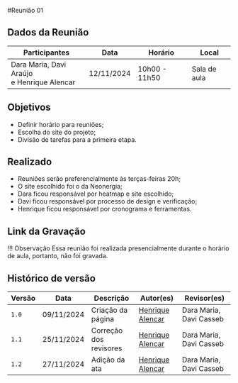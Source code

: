 #Reunião 01

## Dados da Reunião

|                  Participantes                  |    Data    |    Horário    |    Local     |
| ----------------------------------------------- | ---------- | ------------- | ------------ |
| Dara Maria, Davi Araújo <br> e Henrique Alencar | 12/11/2024 | 10h00 - 11h50 | Sala de aula |

## Objetivos 

* Definir horário para reuniões;
* Escolha do site do projeto;
* Divisão de tarefas para a primeira etapa.

## Realizado

* Reuniões serão preferencialmente às terças-feiras 20h;
* O site escolhido foi o da Neonergia;
* Dara ficou responsável por heatmap e site escolhido;
* Davi ficou responsável por processo de design e verificação;
* Henrique ficou responsável por cronograma e ferramentas.

## Link da Gravação

!!! Observação
    Essa reunião foi realizada presencialmente durante o horário de aula, portanto, não foi gravada.

## Histórico de versão

| Versão | Data       | Descrição                                | Autor(es)                                                                                       | Revisor(es)                                                                                                                                    |
| ------ | ---------- | ---------------------------------------- | ----------------------------------------------------------------------------------------------- | ---------------------------------------------------------------------------------------------------------------------------------------------- |
| `1.0`  | 09/11/2024 | Criação da página                     | [Henrique Alencar](https://github.com/henryqma) | Dara Maria, Davi Casseb |
| `1.1`  | 25/11/2024 | Correção dos revisores                     | [Henrique Alencar](https://github.com/henryqma) | Dara Maria, Davi Casseb |
| `1.2`  | 27/11/2024 | Adição da ata                         | [Henrique Alencar](https://github.com/henryqma) | Dara Maria, Davi Casseb |